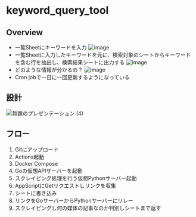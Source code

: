 # keyword_query_tool

## Overview
- 一覧Sheetにキーワードを入力
![image](https://user-images.githubusercontent.com/60887155/235363972-5ecd021b-8009-405a-9ed3-032c791ae1d0.png)
- 一覧Sheetに入力したキーワードを元に、検索対象のシートからキーワードを含む行を抽出し、検索結果シートに出力する
![image](https://user-images.githubusercontent.com/60887155/235364588-2835e3e4-a0aa-47fa-8264-a323045448ee.png)
 - どのような情報が分かるの？
 ![image](https://user-images.githubusercontent.com/60887155/235364639-681173ea-7cd2-441f-ae60-d82038fac168.png)
- Cron jobで一日に一回更新するようになっている

## 設計
![無題のプレゼンテーション (4)](https://user-images.githubusercontent.com/60887155/235364662-33e63241-d83a-4690-8a0d-ebbc51d224ac.png)

## フロー
1. Gitにアップロード
2. Actions起動
3. Docker Compose
4. Goの仮想APIサーバーを起動
5. スクレイピング処理を行う仮想Pythonサーバー起動
6. AppScriptにGetリクエストしリンクを収集
7. シートに書き込み
8. リンクをGoサーバーからPythonサーバーにリレー
9. スクレイピングし何の媒体の記事なのか判別しシートまで返す
